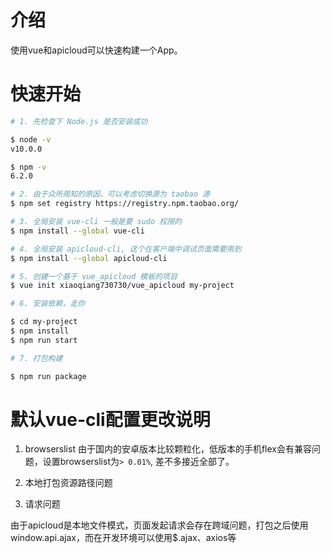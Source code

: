 # 介绍
使用vue和apicloud可以快速构建一个App。

# 快速开始

```bash
# 1. 先检查下 Node.js 是否安装成功

$ node -v
v10.0.0

$ npm -v
6.2.0

# 2. 由于众所周知的原因，可以考虑切换源为 taobao 源
$ npm set registry https://registry.npm.taobao.org/

# 3. 全局安装 vue-cli 一般是要 sudo 权限的
$ npm install --global vue-cli

# 4. 全局安装 apicloud-cli, 这个在客户端中调试页面需要用到
$ npm install --global apicloud-cli

# 5. 创建一个基于 vue_apicloud 模板的项目
$ vue init xiaoqiang730730/vue_apicloud my-project

# 6. 安装依赖，走你

$ cd my-project
$ npm install
$ npm run start

# 7. 打包构建

$ npm run package

```

# 默认vue-cli配置更改说明

1. browserslist
由于国内的安卓版本比较颗粒化，低版本的手机flex会有兼容问题，设置browserslist为`> 0.01%`, 差不多接近全部了。

2. 本地打包资源路径问题

3. 请求问题

由于apicloud是本地文件模式，页面发起请求会存在跨域问题，打包之后使用window.api.ajax，而在开发环境可以使用$.ajax、axios等